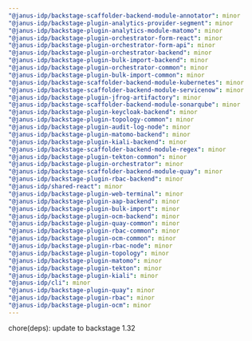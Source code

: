 ```yaml
---
"@janus-idp/backstage-scaffolder-backend-module-annotator": minor
"@janus-idp/backstage-plugin-analytics-provider-segment": minor
"@janus-idp/backstage-plugin-analytics-module-matomo": minor
"@janus-idp/backstage-plugin-orchestrator-form-react": minor
"@janus-idp/backstage-plugin-orchestrator-form-api": minor
"@janus-idp/backstage-plugin-orchestrator-backend": minor
"@janus-idp/backstage-plugin-bulk-import-backend": minor
"@janus-idp/backstage-plugin-orchestrator-common": minor
"@janus-idp/backstage-plugin-bulk-import-common": minor
"@janus-idp/backstage-scaffolder-backend-module-kubernetes": minor
"@janus-idp/backstage-scaffolder-backend-module-servicenow": minor
"@janus-idp/backstage-plugin-jfrog-artifactory": minor
"@janus-idp/backstage-scaffolder-backend-module-sonarqube": minor
"@janus-idp/backstage-plugin-keycloak-backend": minor
"@janus-idp/backstage-plugin-topology-common": minor
"@janus-idp/backstage-plugin-audit-log-node": minor
"@janus-idp/backstage-plugin-matomo-backend": minor
"@janus-idp/backstage-plugin-kiali-backend": minor
"@janus-idp/backstage-scaffolder-backend-module-regex": minor
"@janus-idp/backstage-plugin-tekton-common": minor
"@janus-idp/backstage-plugin-orchestrator": minor
"@janus-idp/backstage-scaffolder-backend-module-quay": minor
"@janus-idp/backstage-plugin-rbac-backend": minor
"@janus-idp/shared-react": minor
"@janus-idp/backstage-plugin-web-terminal": minor
"@janus-idp/backstage-plugin-aap-backend": minor
"@janus-idp/backstage-plugin-bulk-import": minor
"@janus-idp/backstage-plugin-ocm-backend": minor
"@janus-idp/backstage-plugin-quay-common": minor
"@janus-idp/backstage-plugin-rbac-common": minor
"@janus-idp/backstage-plugin-ocm-common": minor
"@janus-idp/backstage-plugin-rbac-node": minor
"@janus-idp/backstage-plugin-topology": minor
"@janus-idp/backstage-plugin-matomo": minor
"@janus-idp/backstage-plugin-tekton": minor
"@janus-idp/backstage-plugin-kiali": minor
"@janus-idp/cli": minor
"@janus-idp/backstage-plugin-quay": minor
"@janus-idp/backstage-plugin-rbac": minor
"@janus-idp/backstage-plugin-ocm": minor
---
```


chore(deps): update to backstage 1.32
